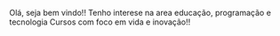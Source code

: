 Olá, seja bem vindo!!
Tenho interese na area educação, programação e tecnologia
Cursos com foco em vida e inovação!!
